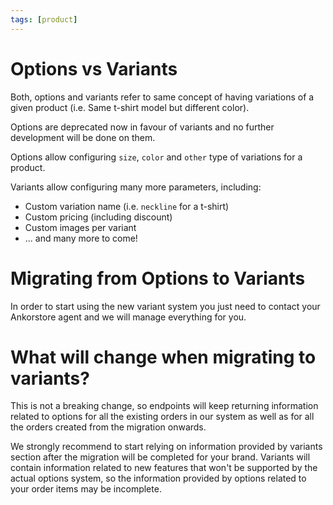 ```yaml
---
tags: [product]
---
```


# Options vs Variants

Both, options and variants refer to same concept of having variations of a given product (i.e. Same t-shirt model but different color).

Options are deprecated now in favour of variants and no further development will be done on them.

Options allow configuring `size`, `color` and `other` type of variations for a product.

Variants allow configuring many more parameters, including:

- Custom variation name (i.e. `neckline` for a t-shirt)
- Custom pricing (including discount)
- Custom images per variant
- ... and many more to come!

# Migrating from Options to Variants

In order to start using the new variant system you just need to contact your Ankorstore agent and we will manage everything for you.

# What will change when migrating to variants?

This is not a breaking change, so endpoints will keep returning information related to options for all the existing orders in our system as well as for all the orders created from the migration onwards.

We strongly recommend to start relying on information provided by variants section after the migration will be completed for your brand. Variants will contain information related to new features that won't be supported by the actual options system, so the information provided by options related to your order items may be incomplete.

